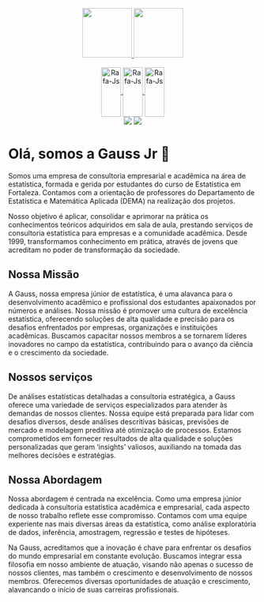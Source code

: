 <div align="center">
  <a href="https://github.com/GaussJr">
  <img height="100em" src="https://github-readme-stats.vercel.app/api?username=GaussJr&show_icons=true&theme=default&include_all_commits=true&count_private=true"/>
  <img height="100em" src="https://github-readme-stats.vercel.app/api/top-langs/?username=GaussJr&layout=compact&langs_count=7&theme=default"/>
</div>

<div style="display: inline_block" align="center"><br>     
  <img align="center" alt="Rafa-Js" height="100" width="40" src="https://cdn.jsdelivr.net/gh/devicons/devicon@latest/icons/r/r-original.svg">
   <img align="center" alt="Rafa-Js" height="100" width="40" src="https://cdn.jsdelivr.net/gh/devicons/devicon@latest/icons/python/python-original.svg">
   <img align="center" alt="Rafa-Js" height="100" width="40" src="https://cdn.jsdelivr.net/gh/devicons/devicon@latest/icons/latex/latex-original.svg">
</div>

<div align="center">
  <a href="https://instagram.com/gauss.ufc" target="_blank"><img src="https://img.shields.io/badge/-Instagram-%23E4405F?style=for-the-badge&logo=instagram&logoColor=white" target="_blank"></a>
  <a href = "mailto:gauss@dema.ufc.br"><img src="https://img.shields.io/badge/-Gmail-%23333?style=for-the-badge&logo=gmail&logoColor=white" target="_blank"></a>
</div>

# Olá, somos a Gauss Jr 👻

Somos uma empresa de consultoria empresarial e acadêmica na área de estatística, formada e gerida por estudantes do curso de Estatística em Fortaleza. Contamos com a orientação de professores do Departamento de Estatística e Matemática Aplicada (DEMA) na realização dos projetos.

Nosso objetivo é aplicar, consolidar e aprimorar na prática os conhecimentos teóricos adquiridos em sala de aula, prestando serviços de consultoria estatística para empresas e a comunidade acadêmica. Desde 1999, transformamos conhecimento em prática, através de jovens que acreditam no poder de transformação da sociedade.


## Nossa Missão
A Gauss, nossa empresa júnior de estatística, é uma alavanca para o desenvolvimento acadêmico e profissional dos estudantes apaixonados por números e análises. Nossa missão é promover uma cultura de excelência estatística, oferecendo soluções de alta qualidade e precisão para os desafios enfrentados por empresas, organizações e instituições acadêmicas. Buscamos capacitar nossos membros a se tornarem líderes inovadores no campo da estatística, contribuindo para o avanço da ciência e o crescimento da sociedade.

## Nossos serviços
De análises estatísticas detalhadas a consultoria estratégica, a Gauss oferece uma variedade de serviços especializados para atender às demandas de nossos clientes. Nossa equipe está preparada para lidar com desafios diversos, desde análises descritivas básicas, previsões de mercado e modelagem preditiva até otimização de processos. Estamos comprometidos em fornecer resultados de alta qualidade e soluções personalizadas que geram ‘insights’ valiosos, auxiliando na tomada das melhores decisões e estratégias.

## Nossa Abordagem
Nossa abordagem é centrada na excelência. Como uma empresa júnior dedicada à consultoria estatística acadêmica e empresarial, cada aspecto de nosso trabalho reflete esse compromisso. Contamos com uma equipe experiente nas mais diversas áreas da estatística, como análise exploratória de dados, inferência, amostragem, regressão e testes de hipóteses.

Na Gauss, acreditamos que a inovação é chave para enfrentar os desafios do mundo empresarial em constante evolução. Buscamos integrar essa filosofia em nosso ambiente de atuação, visando não apenas o sucesso de nossos clientes, mas também o crescimento e desenvolvimento de nossos membros. Oferecemos diversas oportunidades de atuação e crescimento, alavancando o início de suas carreiras profissionais.

